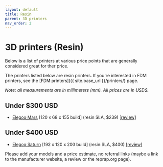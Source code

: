 ```yaml
---
layout: default
title: Resin
parent: 3D printers
nav_order: 2
---
```


# 3D printers (Resin)


Below is a list of printers at various price points that are generally considered great for ther price.

The printers listed below are resin printers. If you're interested in FDM printers, see the [FDM printers]({{ site.base_url }}/printers/) page.

*Note: all measurements are in millimeters (mm). All prices are in USD$.*

## Under $300 USD
- [Elegoo Mars](https://aliexpress.com/item/33029403819.html) [120 x 68 x 155 build] (resin SLA, $239) [[review]](https://)

## Under $400 USD
- [Elegoo Saturn](https://www.elegoosaturn.com/products/elegoo-saturn-8-9-inch-4k-uv-lcd-3d-printer) [192 x 120 x 200 build] (resin SLA, $400) [[review]](https://)

Please add your models and a price estimate, no referral links (maybe a link to the manufacturer website, a review or the reprap.org page).

